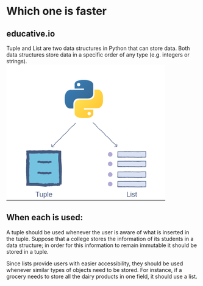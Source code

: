  # Which one is faster

 ## educative.io
 Tuple and List are two data structures in Python that can store data. Both data structures store data in a specific order of any type (e.g. integers or strings). 
 <br />
<img src="https://raw.githubusercontent.com/Habibu-R-ahman/My_Python_Learning/main/Assets/list_tuple.png">

## When each is used:
A tuple should be used whenever the user is aware of what is inserted in the tuple. Suppose that a college stores the information of its students in a data structure; in order for this information to remain immutable it should be stored in a tuple.

Since lists provide users with easier accessibility, they should be used whenever similar types of objects need to be stored. For instance, if a grocery needs to store all the dairy products in one field, it should use a list.